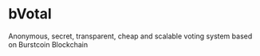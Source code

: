 # bVotal
Anonymous, secret, transparent, cheap and scalable voting system based on Burstcoin Blockchain
